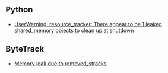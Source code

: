 ## Python

- [UserWarning: resource_tracker: There appear to be 1 leaked shared_memory objects to clean up at shutdown][11]


[11]: https://forums.raspberrypi.com/viewtopic.php?t=340441

## ByteTrack

- [Memory leak due to removed_stracks][21]

[21]: https://github.com/ifzhang/ByteTrack/issues/328

